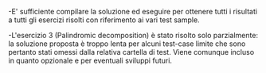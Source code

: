 -E' sufficiente compilare la soluzione ed eseguire per ottenere tutti i risultati a tutti gli esercizi risolti
con riferimento ai vari test sample.

-L'esercizio 3 (Palindromic decomposition) è stato risolto solo parzialmente: 
la soluzione proposta è troppo lenta per alcuni test-case limite che sono pertanto stati omessi dalla relativa
cartella di test. Viene comunque incluso in quanto opzionale e per eventuali sviluppi futuri. 
